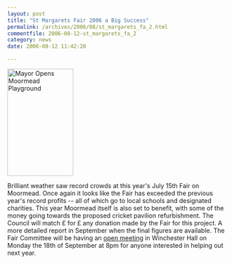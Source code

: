```yaml
---
layout: post
title: "St Margarets Fair 2006 a Big Success"
permalink: /archives/2006/08/st_margarets_fa_2.html
commentfile: 2006-08-12-st_margarets_fa_2
category: news
date: 2006-08-12 11:42:20

---
```


<a href="/assets/images/2006/Mayor Officially Opening Moormead Playground.jpg"><img src="/assets/images/2006/Mayor Officially Opening Moormead Playground-thumb.jpg" width="150" height="244" alt="Mayor Opens Moormead Playground" class="photo right" /></a>

Brilliant weather saw record crowds at this year's July 15th Fair on Moormead. Once again it looks like the Fair has exceeded the previous year's record profits -- all of which go to local schools and designated charities. This year Moormead itself is also set to benefit, with some of the money going towards the proposed cricket pavilion refurbishment. The Council will match £ for £ any donation made by the Fair for this project. A more detailed report in September when the final figures are available. The Fair Committee will be having an [open meeting](/event/Meeting/200608120546) in Winchester Hall on Monday the 18th of September at 8pm for anyone interested in helping out next year.
